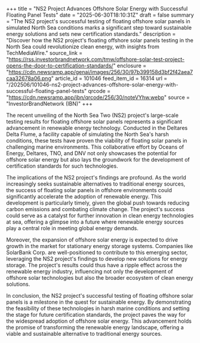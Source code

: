 +++
title = "NS2 Project Advances Offshore Solar Energy with Successful Floating Panel Tests"
date = "2025-06-30T18:10:31Z"
draft = false
summary = "The NS2 project's successful testing of floating offshore solar panels in simulated North Sea conditions marks a significant step toward sustainable energy solutions and sets new certification standards."
description = "Discover how the NS2 project's floating offshore solar panels testing in the North Sea could revolutionize clean energy, with insights from TechMediaWire."
source_link = "https://rss.investorbrandnetwork.com/tmw/offshore-solar-test-project-opens-the-door-to-certification-standards/"
enclosure = "https://cdn.newsramp.app/genai/images/256/30/97b399158d3bf2f42aea7caa32678a06.png"
article_id = 101046
feed_item_id = 16314
url = "/202506/101046-ns2-project-advances-offshore-solar-energy-with-successful-floating-panel-tests"
qrcode = "https://cdn.newsramp.app/ibn/qrcode/256/30/noteVYhw.webp"
source = "InvestorBrandNetwork (IBN)"
+++

<p>The recent unveiling of the North Sea Two (NS2) project's large-scale testing results for floating offshore solar panels represents a significant advancement in renewable energy technology. Conducted in the Deltares Delta Flume, a facility capable of simulating the North Sea's harsh conditions, these tests have proven the viability of floating solar panels in challenging marine environments. This collaborative effort by Oceans of Energy, Deltares, TNO, and DNV not only showcases the potential for offshore solar energy but also lays the groundwork for the development of certification standards for such technologies.</p><p>The implications of the NS2 project's findings are profound. As the world increasingly seeks sustainable alternatives to traditional energy sources, the success of floating solar panels in offshore environments could significantly accelerate the adoption of renewable energy. This development is particularly timely, given the global push towards reducing carbon emissions and combating climate change. The project's success could serve as a catalyst for further innovation in clean energy technologies at sea, offering a glimpse into a future where renewable energy sources play a central role in meeting global energy demands.</p><p>Moreover, the expansion of offshore solar energy is expected to drive growth in the market for stationary energy storage systems. Companies like SolarBank Corp. are well-positioned to contribute to this emerging sector, leveraging the NS2 project's findings to develop new solutions for energy storage. The project's results could thus have a ripple effect across the renewable energy industry, influencing not only the development of offshore solar technologies but also the broader ecosystem of clean energy solutions.</p><p>In conclusion, the NS2 project's successful testing of floating offshore solar panels is a milestone in the quest for sustainable energy. By demonstrating the feasibility of these technologies in harsh marine conditions and setting the stage for future certification standards, the project paves the way for the widespread adoption of offshore solar energy. This advancement holds the promise of transforming the renewable energy landscape, offering a viable and sustainable alternative to traditional energy sources.</p>